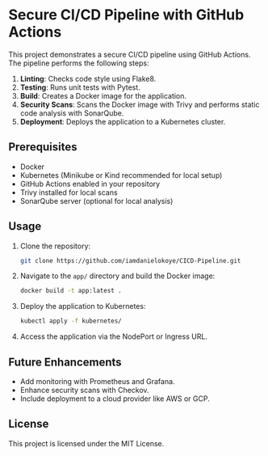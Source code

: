 # Secure CI/CD Pipeline with GitHub Actions

This project demonstrates a secure CI/CD pipeline using GitHub Actions. The pipeline performs the following steps:

1. **Linting**: Checks code style using Flake8.
2. **Testing**: Runs unit tests with Pytest.
3. **Build**: Creates a Docker image for the application.
4. **Security Scans**: Scans the Docker image with Trivy and performs static code analysis with SonarQube.
5. **Deployment**: Deploys the application to a Kubernetes cluster.

## Prerequisites
- Docker
- Kubernetes (Minikube or Kind recommended for local setup)
- GitHub Actions enabled in your repository
- Trivy installed for local scans
- SonarQube server (optional for local analysis)

## Usage
1. Clone the repository:
   ```bash
   git clone https://github.com/iamdanielokoye/CICD-Pipeline.git
   ```

2. Navigate to the `app/` directory and build the Docker image:
   ```bash
   docker build -t app:latest .
   ```

3. Deploy the application to Kubernetes:
   ```bash
   kubectl apply -f kubernetes/
   ```

4. Access the application via the NodePort or Ingress URL.

## Future Enhancements
- Add monitoring with Prometheus and Grafana.
- Enhance security scans with Checkov.
- Include deployment to a cloud provider like AWS or GCP.

## License
This project is licensed under the MIT License.
```